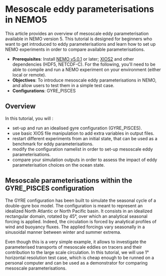# Mesoscale eddy parameterisations in NEMO5

This article provides an overview of mesoscale eddy parameterisation available in NEMO version 5. This tutorial is designed for beginners who want to get introduced to eddy parameterisations and learn how to set up NEMO experiments in order to compare available parameterisations. 

* __Prerequisites__: Install [NEMO v5.0.1](https://forge.nemo-ocean.eu/nemo/nemo/-/releases/5.0.1) or later; [XIOS2](https://forge.ipsl.jussieu.fr/ioserver/svn/XIOS2/trunk) and other dependencies (HDF5, NETCDF-C). For the following, you'll need to be able to compile and run a NEMO experiment on your environment (either local or remote).   
* __Objectives__: To introduce mesoscale eddy parameterisations in NEMO, and allow users to test them in a simple test case.
* __Configurations__: GYRE_PISCES

## Overview

In this tutorial, you will :
* set-up and run an idealised gyre configuration (GYRE_PISCES).
* use basic XIOS file manipulation to add extra variables in output files.
* restart different experiments from an initial state, that can be used as a benchmark for eddy parameterisations. 
* modify the configuration namelist in order to set-up mesoscale eddy parameterisations. 
* compare your simulation outputs in order to assess the impact of eddy parameterisation choices on the ocean state.

## Mesoscale parameterisations within the GYRE_PISCES configuration

The GYRE configuration has been built to simulate the seasonal cycle of a double-gyre box model. The configuration is meant to represent an idealized North Atlantic or North Pacific basin.
It consists in an idealized rectangular domain, rotated by 45°, over which an analytical seasonal forcing is applied.
Indeed, the circulation is forced by analytical profiles of wind and buoyancy fluxes. The applied forcings vary seasonally in a sinusoidal manner between winter and summer extrema.

Even though this is a very simple example, it allows to investigate the parameterised transports of mesoscale eddies on tracers and their contribution to the large scale circulation.
In this tutorial, we will use 1° horizontal resolution test case, which is cheap enough to be runned on a personal computer and can be used as a demonstrator for comparing mesoscale parameterisations.  
